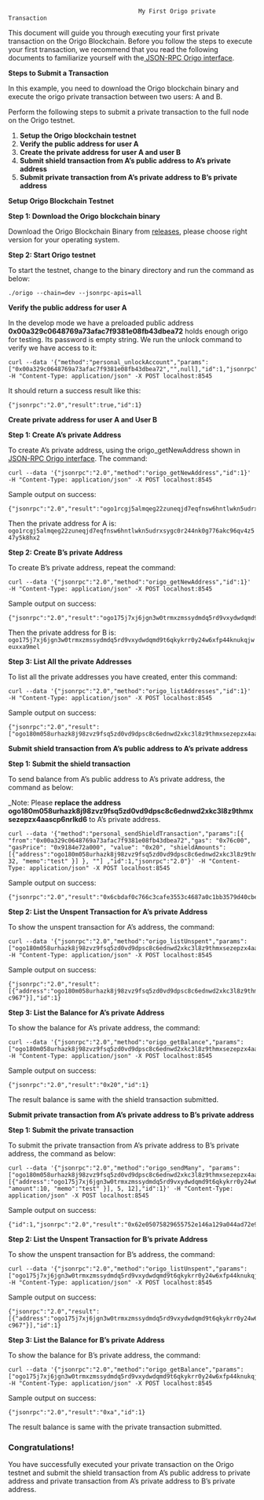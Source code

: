                                          My First Origo private Transaction

This document will guide you through executing your first private transaction on the Origo Blockchain. Before you follow the steps to execute your first transaction, we recommend that you read the following documents to familiarize yourself with the[ JSON-RPC Origo interface](private_transaction.md).

**Steps to Submit a Transaction**

In this example,  you need to download the Origo blockchain binary and execute the origo private transaction between two users: A and B.

Perform the following steps to submit a private transaction to the full node on the Origo testnet.



1. **Setup the Origo blockchain testnet**
2. **Verify the public address for user A**
3. **Create the private address for user A and user B**
4. **Submit shield transaction from A’s public address to A’s private address**
5. **Submit private transaction from A’s private address to B’s private address**

**Setup Origo Blockchain Testnet**

**Step 1: Download the Origo blockchain binary**

Download the Origo Blockchain Binary from [releases](https://github.com/origolab/origo-binary/releases), please choose right version for your operating system.

**Step 2: Start Origo testnet**

To start the testnet,  change to the binary directory and run the command as below:


```
./origo --chain=dev --jsonrpc-apis=all
```


**Verify the public address for user A**

In the develop mode we have a preloaded public address **0x00a329c0648769a73afac7f9381e08fb43dbea72** holds enough origo for testing. Its password is empty string. We run the unlock command to verify we have access to it:

```
curl --data '{"method":"personal_unlockAccount","params":["0x00a329c0648769a73afac7f9381e08fb43dbea72","",null],"id":1,"jsonrpc":"2.0"}' -H "Content-Type: application/json" -X POST localhost:8545
```

It should return a success result like this:


```
{"jsonrpc":"2.0","result":true,"id":1}
```


**Create private address for user A and User B**

**Step 1: Create A’s private Address**

To create A’s private address, using the origo_getNewAddress shown in [JSON-RPC Origo interface](https://github.com/origolab/origo-binary/blob/master/docs/private_transaction.md). The command:


```
curl --data '{"jsonrpc":"2.0","method":"origo_getNewAddress","id":1}' -H "Content-Type: application/json" -X POST localhost:8545
```


Sample output on success:


```
{"jsonrpc":"2.0","result":"ogo1rcgj5almqeg22zuneqjd7eqfnsw6hntlwkn5udrxsygc0r244nk0g776akc96qv4z547y5k8hx2","id":1}
```


Then the private address for A is:` ogo1rcgj5almqeg22zuneqjd7eqfnsw6hntlwkn5udrxsygc0r244nk0g776akc96qv4z547y5k8hx2`

**Step 2: Create B’s private Address**

To create B’s private address, repeat the command:


```
curl --data '{"jsonrpc":"2.0","method":"origo_getNewAddress","id":1}' -H "Content-Type: application/json" -X POST localhost:8545
```


 Sample output on success:


```
{"jsonrpc":"2.0","result":"ogo175j7xj6jgn3w0trmxzmssydmdq5rd9vxydwdqmd9t6qkykrr0y24w6xfp44knukqjweuxxa9mel","id":1}
```


Then the private address for B is:` ogo175j7xj6jgn3w0trmxzmssydmdq5rd9vxydwdqmd9t6qkykrr0y24w6xfp44knukqjweuxxa9mel`

**Step 3: List All the private Addresses**

To list all the private addresses you have created, enter this command:


```
curl --data '{"jsonrpc":"2.0","method":"origo_listAddresses","id":1}' -H "Content-Type: application/json" -X POST localhost:8545
```


 Sample output on success:


```
{"jsonrpc":"2.0","result":["ogo180m058urhazk8j98zvz9fsq5zd0vd9dpsc8c6ednwd2xkc3l8z9thmxsezepzx4aascp6nrlkd6","ogo175j7xj6jgn3w0trmxzmssydmdq5rd9vxydwdqmd9t6qkykrr0y24w6xfp44knukqjweuxxa9mel","ogo1rcgj5almqeg22zuneqjd7eqfnsw6hntlwkn5udrxsygc0r244nk0g776akc96qv4z547y5k8hx2"],"id":1}
```


**Submit shield transaction from A’s public address to A’s private address**

**Step 1: Submit the shield transaction**

To send balance from A’s public address to A’s private address, the command as below:

_Note: Please **replace the address ogo180m058urhazk8j98zvz9fsq5zd0vd9dpsc8c6ednwd2xkc3l8z9thmxsezepzx4aascp6nrlkd6** to A’s private address.

```
curl --data '{"method":"personal_sendShieldTransaction","params":[{ "from":"0x00a329c0648769a73afac7f9381e08fb43dbea72","gas": "0x76c00", "gasPrice": "0x9184e72a000", "value": "0x20", "shieldAmounts": [{"address":"ogo180m058urhazk8j98zvz9fsq5zd0vd9dpsc8c6ednwd2xkc3l8z9thmxsezepzx4aascp6nrlkd6","amount": 32, "memo":"test" }] }, ""] ,"id":1,"jsonrpc":"2.0"}' -H "Content-Type: application/json" -X POST localhost:8545
```


 Sample output on success:


```
{"jsonrpc":"2.0","result":"0x6cbdaf0c766c3cafe3553c4687a0c1bb3579d40cbe016806d5225e7ed6c6bcfd","id":1}
```


**Step 2: List the Unspent Transaction for A’s private Address**

To show the unspent transaction for A’s address, the command:


```
curl --data '{"jsonrpc":"2.0","method":"origo_listUnspent","params":["ogo180m058urhazk8j98zvz9fsq5zd0vd9dpsc8c6ednwd2xkc3l8z9thmxsezepzx4aascp6nrlkd6"],"id":1}' -H "Content-Type: application/json" -X POST localhost:8545
```


 Sample output on success:


```
{"jsonrpc":"2.0","result":[{"address":"ogo180m058urhazk8j98zvz9fsq5zd0vd9dpsc8c6ednwd2xkc3l8z9thmxsezepzx4aascp6nrlkd6","amount":"0x20","change":false,"confirmations":"0x0","jsindex":"0x0","jsoutindex":"0x0","memo":"","outindex":"0x0","spendable":true,"txid":"0x5dfe…c967"}],"id":1}
```


**Step 3: List the Balance for A’s private Address**

To show the balance for A’s private address, the command:


```
curl --data '{"jsonrpc":"2.0","method":"origo_getBalance","params":["ogo180m058urhazk8j98zvz9fsq5zd0vd9dpsc8c6ednwd2xkc3l8z9thmxsezepzx4aascp6nrlkd6"],"id":1}' -H "Content-Type: application/json" -X POST localhost:8545
```


Sample output on success:


```
{"jsonrpc":"2.0","result":"0x20","id":1}
```


The result balance is same with the shield transaction submitted.

**Submit private transaction from A’s private address to B’s private address**

**Step 1: Submit the private transaction**

To submit the private transaction from A’s private address to B’s private address, the command as below:


```
curl --data '{"jsonrpc":"2.0","method":"origo_sendMany", "params":["ogo180m058urhazk8j98zvz9fsq5zd0vd9dpsc8c6ednwd2xkc3l8z9thmxsezepzx4aascp6nrlkd6", [{"address":"ogo175j7xj6jgn3w0trmxzmssydmdq5rd9vxydwdqmd9t6qkykrr0y24w6xfp44knukqjweuxxa9mel", "amount":10, "memo":"test" }], 5, 12],"id":1}' -H "Content-Type: application/json" -X POST localhost:8545
```


 Sample output on success:


```
{"id":1,"jsonrpc":"2.0","result":"0x62e05075829655752e146a129a044ad72e95ce33e48ff48118b697e15e7b41e4"}
```


**Step 2: List the Unspent Transaction for B’s private Address**

To show the unspent transaction for B’s address, the command:


```
curl --data '{"jsonrpc":"2.0","method":"origo_listUnspent","params":["ogo175j7xj6jgn3w0trmxzmssydmdq5rd9vxydwdqmd9t6qkykrr0y24w6xfp44knukqjweuxxa9mel"],"id":1}' -H "Content-Type: application/json" -X POST localhost:8545
```


 Sample output on success:


```
{"jsonrpc":"2.0","result":[{"address":"ogo175j7xj6jgn3w0trmxzmssydmdq5rd9vxydwdqmd9t6qkykrr0y24w6xfp44knukqjweuxxa9mel","amount":"0xa","change":false,"confirmations":"0x0","jsindex":"0x0","jsoutindex":"0x0","memo":"","outindex":"0x0","spendable":true,"txid":"0x5dfe…c967"}],"id":1}
```


**Step 3: List the Balance for B’s private Address**

To show the balance for B’s private address, the command:


```
curl --data '{"jsonrpc":"2.0","method":"origo_getBalance","params":["ogo175j7xj6jgn3w0trmxzmssydmdq5rd9vxydwdqmd9t6qkykrr0y24w6xfp44knukqjweuxxa9mel"],"id":1}' -H "Content-Type: application/json" -X POST localhost:8545
```


Sample output on success:


```
{"jsonrpc":"2.0","result":"0xa","id":1}
```


The result balance is same with the private transaction submitted.


### **Congratulations!**

You have successfully executed your private transaction on the Origo testnet and submit the shield transaction from A’s public address to private address and private transaction from A’s private address to B’s private address.


<!-- Docs to Markdown version 1.0β17 -->
